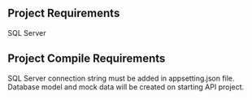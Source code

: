 ## Project Requirements

SQL Server

## Project Compile Requirements

SQL Server connection string must be added in appsetting.json file. Database model and mock data will be created on starting API project.
